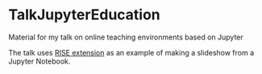 # TalkJupyterEducation
Material for my talk on online teaching environments based on Jupyter 

The talk uses [RISE extension](https://github.com/damianavila/RISE) as an example of making a slideshow from a Jupyter Notebook.
